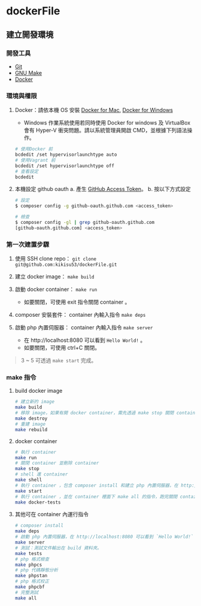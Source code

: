 # dockerFile

## 建立開發環境

### 開發工具
* [Git](https://git-scm.com/)
* [GNU Make](https://www.gnu.org/software/make/)
* [Docker](https://www.docker.com/)

### 環境與權限
1. Docker：請依本機 OS 安裝 [Docker for Mac](https://docs.docker.com/docker-for-mac/install/), [Docker for Windows](https://docs.docker.com/docker-for-windows/install/) 
    * Windows 作業系統使用若同時使用 Docker for windows 及 VirtualBox 會有 Hyper-V 衝突問題。請以系統管理員開啟 CMD，並根據下列語法操作。
    ```bash
    # 使用Docker 前
    bcdedit /set hypervisorlaunchtype auto
    # 使用Vagrant 前
    bcdedit /set hypervisorlaunchtype off
    # 查看設定 
    bcdedit
    ```

2. 本機設定 github oauth
    a. 產生 [GitHub Access Token](https://help.github.com/articles/creating-a-personal-access-token-for-the-command-line/)。
    b. 按以下方式設定
    ```bash
    # 設定
    $ composer config -g github-oauth.github.com <access_token>

    # 檢查
    $ composer config -gl | grep github-oauth.github.com
    [github-oauth.github.com] <access_token>
    ```

### 第一次建置步驟
1. 使用 SSH clone repo： `git clone git@github.com:kikisu53/dockerFile.git`

2. 建立 docker image： `make build` 

3. 啟動 docker container： `make run` 
    * 如要關閉，可使用 exit 指令關閉 container 。

4. composer 安裝套件： container 內輸入指令 `make deps`

5. 啟動 php 內置伺服器： container 內輸入指令 `make server` 
    * 在 http://localhost:8080 可以看到 `Hello World!` 。
    * 如要關閉，可使用 ctrl+C 關閉。

> 3 ~ 5 可透過 `make start` 完成。

### make 指令
1. build docker image

    ```bash
    # 建立新的 image
    make build
    # 移除 image，如果有開 docker container，需先透過 make stop 關閉 container
    make destroy
    # 重建 image
    make rebuild
    ```

2. docker container

    ```bash
    # 執行 container
    make run
    # 關閉 container 並刪除 container
    make stop
    # shell 進 container
    make shell
    # 執行 container ，包含 composer install 和建立 php 內置伺服器，在 http://localhost:8080 可以看到 `Hello World!` ，ctrl+C 可關閉伺服器和 container。
    make start
    # 執行 container ，並在 container 裡面下 make all 的指令，跑完關閉 container 。
    make docker-tests
    ```

3. 其他可在 container 內運行指令

    ```bash
    # composer install
    make deps
    # 啟動 php 內置伺服器，在 http://localhost:8080 可以看到 `Hello World!` ，ctrl+C 可關閉伺服器。
    make server
    # 測試：測試文件輸出在 build 資料夾。
    make tests
    # php 格式檢查
    make phpcs
    # php 代碼靜態分析
    make phpstan
    # php 格式校正
    make phpcbf
    # 完整測試
    make all
    ```